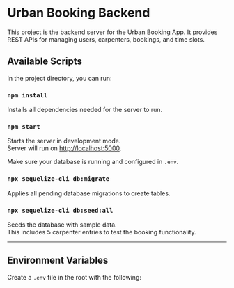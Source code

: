# Urban Booking Backend

This project is the backend server for the Urban Booking App. It provides REST APIs for managing users, carpenters, bookings, and time slots.

## Available Scripts

In the project directory, you can run:

### `npm install`

Installs all dependencies needed for the server to run.

### `npm start`

Starts the server in development mode.\
Server will run on [http://localhost:5000](http://localhost:5000).

Make sure your database is running and configured in `.env`.

### `npx sequelize-cli db:migrate`

Applies all pending database migrations to create tables.

### `npx sequelize-cli db:seed:all`

Seeds the database with sample data.\
This includes 5 carpenter entries to test the booking functionality.

---

## Environment Variables

Create a `.env` file in the root with the following:

